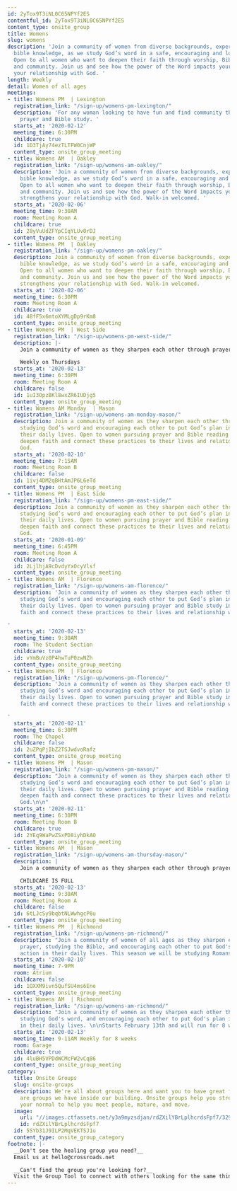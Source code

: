 ```yaml
---
id: 2yTox9T3iNL0C65NPYf2ES
contentful_id: 2yTox9T3iNL0C65NPYf2ES
content_type: onsite_group
title: Womens
slug: womens
description: 'Join a community of women from diverse backgrounds, experiences and
  bible knowledge, as we study God’s word in a safe, encouraging and loving environment.
  Open to all women who want to deepen their faith through worship, Bible studies
  and community. Join us and see how the power of the Word impacts your life and strengthens
  your relationship with God. '
length: Weekly
detail: Women of all ages
meetings:
- title: Womens PM  | Lexington
  registration_link: "/sign-up/womens-pm-lexington/"
  description: 'For any woman looking to have fun and find community throug encouragement,
    prayer and Bible study. '
  starts_at: '2020-02-12'
  meeting_time: 6:30PM
  childcare: true
  id: 1D3TjAy74ezTLTFW0CnjWP
  content_type: onsite_group_meeting
- title: Womens AM  | Oakley
  registration_link: "/sign-up/womens-am-oakley/"
  description: 'Join a community of women from diverse backgrounds, experiences and
    bible knowledge, as we study God’s word in a safe, encouraging and loving environment.
    Open to all women who want to deepen their faith through worship, Bible studies
    and community. Join us and see how the power of the Word impacts your life and
    strengthens your relationship with God. Walk-in welcomed. '
  starts_at: '2020-02-06'
  meeting_time: 9:30AM
  room: Meeting Room A
  childcare: true
  id: 28yVuUdZFYpCIqYLUv0rDJ
  content_type: onsite_group_meeting
- title: Womens PM  | Oakley
  registration_link: "/sign-up/womens-pm-oakley/"
  description: Join a community of women from diverse backgrounds, experiences and
    bible knowledge, as we study God’s word in a safe, encouraging and loving environment.
    Open to all women who want to deepen their faith through worship, Bible studies
    and community. Join us and see how the power of the Word impacts your life and
    strengthens your relationship with God. Walk-in welcomed.
  starts_at: '2020-02-06'
  meeting_time: 6:30PM
  room: Meeting Room A
  childcare: true
  id: 48fF5x6mtoXYMLgDp9rKm8
  content_type: onsite_group_meeting
- title: Womens PM  | West Side
  registration_link: "/sign-up/womens-pm-west-side/"
  description: |-
    Join a community of women as they sharpen each other through prayer, studying God’s word and encouraging each other to put God’s plan into action in their daily lives. Open to women pursuing prayer and Bible study in order to deepen faith and connect these practices to their lives and relationship with God.

    Weekly on Thursdays
  starts_at: '2020-02-13'
  meeting_time: 6:30PM
  room: Meeting Room A
  childcare: false
  id: 1uI3OpzBKl8wxZR6IUDjg5
  content_type: onsite_group_meeting
- title: Womens AM Monday  | Mason
  registration_link: "/sign-up/womens-am-monday-mason/"
  description: Join a community of women as they sharpen each other through prayer,
    studying God’s word and encouraging each other to put God’s plan into action in
    their daily lives. Open to women pursuing prayer and Bible reading in order to
    deepen faith and connect these practices to their lives and relationship with
    God.
  starts_at: '2020-02-10'
  meeting_time: 7:15AM
  room: Meeting Room B
  childcare: false
  id: 1ivj4DM2qBHtAmJP6L6eTd
  content_type: onsite_group_meeting
- title: Womens PM  | East Side
  registration_link: "/sign-up/womens-pm-east-side/"
  description: Join a community of women as they sharpen each other through prayer,
    studying God’s word and encouraging each other to put God’s plan into action in
    their daily lives. Open to women pursuing prayer and Bible reading in order to
    deepen faith and connect these practices to their lives and relationship with
    God.
  starts_at: '2020-01-09'
  meeting_time: 6:45PM
  room: Meeting Room A
  childcare: false
  id: 2LjlhjA9cDvdyYxOcyVlsf
  content_type: onsite_group_meeting
- title: Womens AM  | Florence
  registration_link: "/sign-up/womens-am-florence/"
  description: 'Join a community of women as they sharpen each other through prayer,
    studying God’s word and encouraging each other to put God’s plan into action in
    their daily lives. Open to women pursuing prayer and Bible study in order to deepen
    faith and connect these practices to their lives and relationship with God.

'
  starts_at: '2020-02-13'
  meeting_time: 9:30AM
  room: The Student Section
  childcare: true
  id: vYmBuVz0P4hwTuP0zwNZh
  content_type: onsite_group_meeting
- title: Womens PM  | Florence
  registration_link: "/sign-up/womens-pm-florence/"
  description: 'Join a community of women as they sharpen each other through prayer,
    studying God’s word and encouraging each other to put God’s plan into action in
    their daily lives. Open to women pursuing prayer and Bible study in order to deepen
    faith and connect these practices to their lives and relationship with God.

'
  starts_at: '2020-02-11'
  meeting_time: 6:30PM
  room: The Chapel
  childcare: false
  id: 2uZPqPjIbZ2TSJwdvoRafz
  content_type: onsite_group_meeting
- title: Womens PM  | Mason
  registration_link: "/sign-up/womens-pm-mason/"
  description: "Join a community of women as they sharpen each other through prayer,
    studying God’s word and encouraging each other to put God’s plan into action in
    their daily lives. Open to women pursuing prayer and Bible reading in order to
    deepen faith and connect these practices to their lives and relationship with
    God.\n\n"
  starts_at: '2020-02-11'
  meeting_time: 6:30PM
  room: Meeting Room B
  childcare: true
  id: 2YEq9WaPwZSxPD8iyhDkAO
  content_type: onsite_group_meeting
- title: Womens AM  | Mason
  registration_link: "/sign-up/womens-am-thursday-mason/"
  description: |
    Join a community of women as they sharpen each other through prayer, studying God’s word and encouraging each other to put God’s plan into action in their daily lives. Open to women pursuing prayer and Bible reading in order to deepen faith and connect these practices to their lives and relationship with God.

    CHILDCARE IS FULL
  starts_at: '2020-02-13'
  meeting_time: 9:30AM
  room: Meeting Room A
  childcare: false
  id: 6tLJcSy9bqbtNLWwhgcP6u
  content_type: onsite_group_meeting
- title: Womens PM  | Richmond
  registration_link: "/sign-up/womens-pm-richmond/"
  description: "Join a community of women of all ages as they sharpen each other through
    prayer, studying the Bible, and encouraging each other to put God's plan into
    action in their daily lives. This season we will be studying Romans.\n\n"
  starts_at: '2020-02-10'
  meeting_time: 7-9PM
  room: Atrium
  childcare: false
  id: 1OXXM9ivn5QufSU4ms6Ene
  content_type: onsite_group_meeting
- title: Womens AM  | Richmond
  registration_link: "/sign-up/womens-am-richmond/"
  description: "Join a community of women as they sharpen each other through prayer,
    studying God's word, and encouraging each other to put God's plan into action
    in their daily lives. \n\nStarts February 13th and will run for 8 weeks.\n\n"
  starts_at: '2020-02-13'
  meeting_time: 9-11AM Weekly for 8 weeks
  room: Garage
  childcare: true
  id: 4luBH5VPDdWCMcFW2vCq86
  content_type: onsite_group_meeting
category:
  title: Onsite Groups
  slug: onsite-groups
  description: We're all about groups here and want you to have great friends. Below
    are groups we have inside our building. Onsite groups help you stretch beyond
    your normal to help you meet people, mature, and move.
  image:
    url: "//images.ctfassets.net/y3a9myzsdjan/rdZXilYBrLplhcrdsFpf7/329eaeb6b476852a1f7ae33cd2b10679/onsite-groups.jpg"
    id: rdZXilYBrLplhcrdsFpf7
  id: 5SYb31J9ILP2MqVEKTSJ1u
  content_type: onsite_group_category
footnote: |-
  __Don't see the healing group you need?__
  Email us at hello@crossroads.net

  __Can't find the group you're looking for?__
  Visit the Group Tool to connect with others looking for the same thing.
---
```


